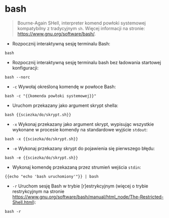 # bash

> Bourne-Again SHell, interpreter komend powłoki systemowej kompatybilny z tradycyjnym `sh`.
> Więcej informacji na stronie: <https://www.gnu.org/software/bash/>.

- Rozpocznij interaktywną sesję terminalu Bash:

`bash`

- Rozpocznij interaktywną sesję terminalu bash bez ładowania startowej konfiguracji:

`bash --norc`

- `-c` Wywołaj określoną komendę w powłoce Bash:

`bash -c "{{komenda powłoki systemowej}}"`

- Uruchom przekazany jako argument skrypt shella:

`bash {{sciezka/do/skrypt.sh}}`

- `-x` Wykonaj przekazany jako argument skrypt, wypisując wszystkie wykonane w procesie komendy na standardowe wyjście `stdout`:

`bash -x {{sciezka/do/skrypt.sh}}`

- `-e` Wykonaj przekazany skrypt do pojawienia się pierwszego błędu:

`bash -e {{sciezka/do/skrypt.sh}}`

- Wykonaj komendę przekazaną przez strumień wejścia `stdin`:

`{{echo "echo 'bash uruchomiony'"}} | bash`

- `-r` Uruchom sesję Bash w trybie [r]estrykcyjnym (więcej o trybie restrykcyjnym na stronie <https://www.gnu.org/software/bash/manual/html_node/The-Restricted-Shell.html>):

`bash -r`
